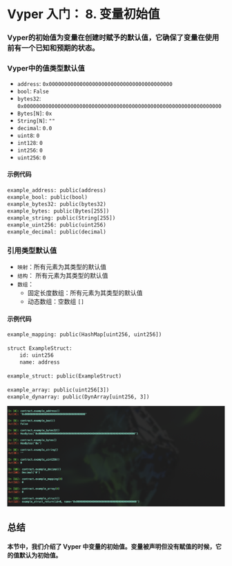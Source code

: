 # Vyper 入门： 8. 变量初始值
### Vyper的初始值为变量在创建时赋予的默认值，它确保了变量在使用前有一个已知和预期的状态。

### Vyper中的值类型默认值
- `address`: `0x0000000000000000000000000000000000000000`
- `bool`: `False`
- `bytes32`: `0x0000000000000000000000000000000000000000000000000000000000000000`
- `Bytes[N]`: `0x`
- `String[N]`: `""`
- `decimal`: `0.0`
- `uint8`: `0`
- `int128`: `0`
- `int256`: `0`
- `uint256`: `0`

#### 示例代码
```
example_address: public(address)
example_bool: public(bool)
example_bytes32: public(bytes32)
example_bytes: public(Bytes[255])
example_string: public(String[255])
example_uint256: public(uint256)
example_decimal: public(decimal)
```

### 引用类型默认值
- `映射`：所有元素为其类型的默认值
- `结构`： 所有元素为其类型的默认值
- `数组`：
	- 固定长度数组：所有元素为其类型的默认值
	- 动态数组：空数组 `[]`

#### 示例代码
```
example_mapping: public(HashMap[uint256, uint256])

struct ExampleStruct:
	id: uint256
	name: address

example_struct: public(ExampleStruct) 

example_array: public(uint256[3])
example_dynarray: public(DynArray[uint256, 3])
```

![初始值](./init.png)


## 总结
#### 本节中，我们介绍了 Vyper 中变量的初始值。变量被声明但没有赋值的时候，它的值默认为初始值。
